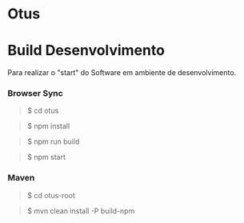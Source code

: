 # Otus

# Build Desenvolvimento
Para realizar o "start" do Software em ambiente de desenvolvimento.

### Browser Sync

> $ cd otus

> $ npm install

> $ npm run build

> $ npm start


### Maven

> $ cd otus-root

> $ mvn clean install -P build-npm
